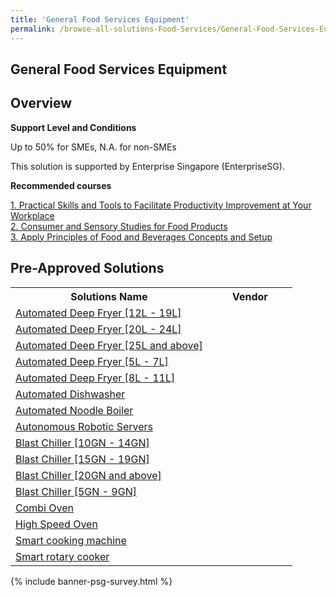 ```yaml
---
title: 'General Food Services Equipment'
permalink: /browse-all-solutions-Food-Services/General-Food-Services-Equipment
---
```


## General Food Services Equipment
## Overview

**Support Level and Conditions**

Up to 50% for SMEs, N.A. for non-SMEs

This solution is supported by Enterprise Singapore (EnterpriseSG).

**Recommended courses**



<a href='https://sfec.enterprisejobskills.gov.sg/Course_Internet/CourseDetail.aspx?CoursesReferenceNumber=TGS-2021005580'  target='_blank' rel='noopener'>1. Practical Skills and Tools to Facilitate Productivity Improvement at Your Workplace</a><br>
<a href='https://sfec.enterprisejobskills.gov.sg/Course_Internet/CourseDetail.aspx?CoursesReferenceNumber=TGS-2022014583'  target='_blank' rel='noopener'>2. Consumer and Sensory Studies for Food Products</a><br>
<a href='https://sfec.enterprisejobskills.gov.sg/Course_Internet/CourseDetail.aspx?CoursesReferenceNumber=TGS-2019502180'  target='_blank' rel='noopener'>3. Apply Principles of Food and Beverages Concepts and Setup</a><br>

## Pre-Approved Solutions

<table>
<tr>
<th style='width: auto;'><b>Solutions Name</b></th>
<th style='width: 30%;'><b>Vendor</b></th>
</tr>
<tr>
<td><a href='/productivity-solutions-grant/solutionrepo/eqt-Automtd-Dp-Fryr-[12L-19L]-Food-Srvcs' target='_blank'>Automated Deep Fryer [12L - 19L]</a><br></td>
<td></td>
</tr>
<tr>
<td><a href='/productivity-solutions-grant/solutionrepo/eqt-Automtd-Dp-Fryr-[20L-24L]-Food-Srvcs' target='_blank'>Automated Deep Fryer [20L - 24L]</a><br></td>
<td></td>
</tr>
<tr>
<td><a href='/productivity-solutions-grant/solutionrepo/eqt-Automtd-Dp-Fryr-[25L-nd-bov]-Food-Srvcs' target='_blank'>Automated Deep Fryer [25L and above]</a><br></td>
<td></td>
</tr>
<tr>
<td><a href='/productivity-solutions-grant/solutionrepo/eqt-Automtd-Dp-Fryr-[5L-7L]-Food-Srvcs' target='_blank'>Automated Deep Fryer [5L - 7L]</a><br></td>
<td></td>
</tr>
<tr>
<td><a href='/productivity-solutions-grant/solutionrepo/eqt-Automtd-Dp-Fryr-[8L-11L]-Food-Srvcs' target='_blank'>Automated Deep Fryer [8L - 11L]</a><br></td>
<td></td>
</tr>
<tr>
<td><a href='/productivity-solutions-grant/solutionrepo/eqt-Automtd-Dshwshr-Food-Srvcs' target='_blank'>Automated Dishwasher</a><br></td>
<td></td>
</tr>
<tr>
<td><a href='/productivity-solutions-grant/solutionrepo/eqt-Automtd-Noodl-Bolr-Food-Srvcs' target='_blank'>Automated Noodle Boiler</a><br></td>
<td></td>
</tr>
<tr>
<td><a href='/productivity-solutions-grant/solutionrepo/eqt-Autonomous-Robotc-Srvrs-Food-Srvcs' target='_blank'>Autonomous Robotic Servers</a><br></td>
<td></td>
</tr>
<tr>
<td><a href='/productivity-solutions-grant/solutionrepo/eqt-Blst-Chllr-[10GN-14GN]--Food-Srvcs' target='_blank'>Blast Chiller [10GN - 14GN] </a><br></td>
<td></td>
</tr>
<tr>
<td><a href='/productivity-solutions-grant/solutionrepo/eqt-Blst-Chllr-[15GN-19GN]--Food-Srvcs' target='_blank'>Blast Chiller [15GN - 19GN] </a><br></td>
<td></td>
</tr>
<tr>
<td><a href='/productivity-solutions-grant/solutionrepo/eqt-Blst-Chllr-[20GN-nd-bov]--Food-Srvcs' target='_blank'>Blast Chiller [20GN and above] </a><br></td>
<td></td>
</tr>
<tr>
<td><a href='/productivity-solutions-grant/solutionrepo/eqt-Blst-Chllr-[5GN-9GN]--Food-Srvcs' target='_blank'>Blast Chiller [5GN - 9GN] </a><br></td>
<td></td>
</tr>
<tr>
<td><a href='/productivity-solutions-grant/solutionrepo/eqt-Comb-Ovn-Food-Srvcs' target='_blank'>Combi Oven</a><br></td>
<td></td>
</tr>
<tr>
<td><a href='/productivity-solutions-grant/solutionrepo/eqt-Hgh-Spd-Ovn-Food-Srvcs' target='_blank'>High Speed Oven</a><br></td>
<td></td>
</tr>
<tr>
<td><a href='/productivity-solutions-grant/solutionrepo/eqt-Smrt-cookng-mchn--Food-Srvcs' target='_blank'>Smart cooking machine </a><br></td>
<td></td>
</tr>
<tr>
<td><a href='/productivity-solutions-grant/solutionrepo/eqt-Smrt-rotry-cookr--Food-Srvcs' target='_blank'>Smart rotary cooker </a><br></td>
<td></td>
</tr>
</table>

{% include banner-psg-survey.html %}
